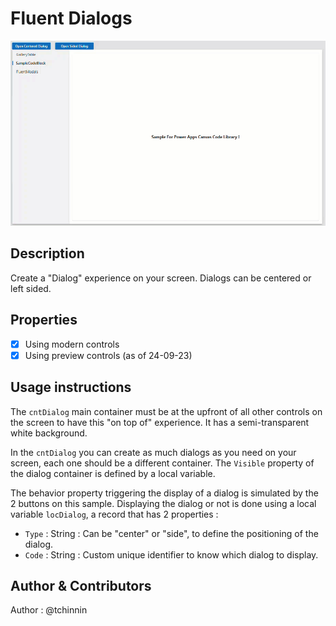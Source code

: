 # Fluent Dialogs
![Fluent Dialogs Image](/FluentDialogs/Assets/FluentDialogs.gif)
## Description
Create a "Dialog" experience on your screen. Dialogs can be centered or left sided.
## Properties
- [x] Using modern controls
- [x] Using preview controls (as of 24-09-23)
## Usage instructions
The `cntDialog` main container must be at the upfront of all other controls on the screen to have this "on top of" experience. It has a semi-transparent white background.

In the `cntDialog` you can create as much dialogs as you need on your screen, each one should be a different container. The `Visible` property of the dialog container is defined by a local variable.

The behavior property triggering the display of a dialog is simulated by the 2 buttons on this sample. Displaying the dialog or not is done using a local variable `locDialog`, a record that has 2 properties :
- `Type` : String : Can be "center" or "side", to define the positioning of the dialog.
- `Code` : String : Custom unique identifier to know which dialog to display.

## Author & Contributors
Author : @tchinnin




